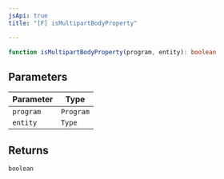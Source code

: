 ```yaml
---
jsApi: true
title: "[F] isMultipartBodyProperty"

---
```

```ts
function isMultipartBodyProperty(program, entity): boolean
```

## Parameters

| Parameter | Type |
| ------ | ------ |
| `program` | `Program` |
| `entity` | `Type` |

## Returns

`boolean`
